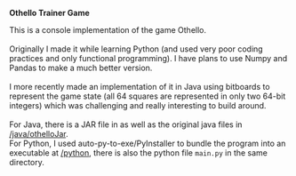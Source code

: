 **Othello Trainer Game**

This is a console implementation of the game Othello.
<br><br>
Originally I made it while learning Python (and used very poor coding practices and only functional programming). I have plans to use Numpy and Pandas to make a much better version.
<br><br>
I more recently made an implementation of it in Java using bitboards to represent the game state (all 64 squares are represented in only two 64-bit integers) which was challenging and really interesting to build around.
<br><br>
For Java, there is a JAR file in as well as the original java files in [/java/othelloJar](/java/othelloJar).
<br>
For Python, I used auto-py-to-exe/PyInstaller to bundle the program into an executable at [/python](/python), there is also the python file `main.py` in the same directory.

